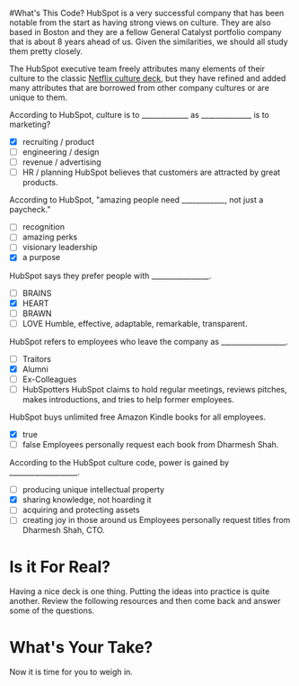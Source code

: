 <!--
{
"name": "hubspot-culture-code",
"version" : "0.1",
"title" : "The Hubspot Culture Code",
"description" : "HubSpot is a local Boston unicorn that has been maniacal about their culture. How did they tweak the Netflix culture to suit their tastes? How have they done at being true to their culture when a crisis hits?",
"homepage" : "https://github.com/sigma-512/outlearn-culture-homework",
"freshnessDate" : 2015-08-27,
"author" : "Jeff Whatcott",
"license" : "CC BY 4.0"
}
-->

<!-- @section -->
#What's This Code?
HubSpot is a very successful company that has been notable from the start as having strong views on culture. They are also based in Boston and they are a fellow General Catalyst portfolio company that is about 8 years ahead of us. Given the similarities, we should all study them pretty closely.

The HubSpot executive team freely attributes many elements of their culture to the classic [Netflix culture deck](http://www.slideshare.net/reed2001/culture-1798664), but they have refined and added many attributes that are borrowed from other company cultures or are unique to them.
<!-- @link, "url" : "https://www.evernote.com/l/AAMmvxIx1x1AtoCK6dsru3loiwxcufqItFM", "text": "Read the HubSpot Culture Code." -->

<!-- @multipleChoice -->
According to HubSpot, culture is to _____________ as ______________ is to marketing?
- [X] recruiting / product
- [ ] engineering / design
- [ ] revenue / advertising
- [ ] HR / planning
HubSpot believes that customers are attracted by great products.
<!-- @end -->

<!-- @multipleChoice -->
According to HubSpot, "amazing people need ____________, not just a paycheck."
- [ ] recognition
- [ ] amazing perks
- [ ] visionary leadership
- [X] a purpose
<!-- @end -->

<!-- @multipleChoice -->
HubSpot says they prefer people with ________________.
- [ ] BRAINS
- [X] HEART
- [ ] BRAWN
- [ ] LOVE
Humble, effective, adaptable, remarkable, transparent.
<!-- @end -->

<!-- @multipleChoice -->
HubSpot refers to employees who leave the company as __________________.
- [ ] Traitors
- [X] Alumni
- [ ] Ex-Colleagues
- [ ] HubSpotters
HubSpot claims to hold regular meetings, reviews pitches, makes introductions, and tries to help former employees.
<!-- @end -->

<!-- @multipleChoice -->
HubSpot buys unlimited free Amazon Kindle books for all employees.
- [X] true
- [ ] false
Employees personally request each book from Dharmesh Shah.
<!-- @end -->

<!-- @multipleChoice -->
According to the HubSpot culture code, power is gained by ___________________.
- [ ] producing unique intellectual property
- [X] sharing knowledge, not hoarding it
- [ ] acquiring and protecting assets
- [ ] creating joy in those around us
Employees personally request titles from Dharmesh Shah, CTO.
<!-- @end -->

<!-- @section -->
# Is it For Real?
Having a nice deck is one thing. Putting the ideas into practice is quite another. Review the following resources and then come back and answer some of the questions.
<!-- @link, "url" : "http://www.betaboston.com/news/2015/07/30/hubspot-ceo-and-cto-discuss-firing-of-companys-third-founder-over-ethical-lapse/", "text": "Read the Beta Boston article." -->
<!-- @link, "url" : "https://www.evernote.com/l/AAMyJ9fJrHRHW74XYmc4Q_bwrFY5anAi_tM", "text": "Read the Glassdoor reviews of HubSpot." -->
<!-- @task, "hasDeliverable" : true, "text" : "What, if anything, does the firing of Mike Volpe tell us about the HubSpot Culture?"-->

<!-- @section -->
# What's Your Take?
Now it is time for you to weigh in.
<!-- @task, "hasDeliverable" : true, "text" : "List 3-5 aspects of HubSpot culture that you feel are most applicable to Outlearn."-->
<!-- @task, "hasDeliverable" : true, "text" : "What's missing from the HubSpot Culture Code?"-->
